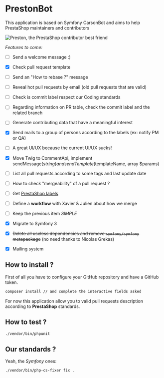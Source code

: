 # PrestonBot

This application is based on Symfony CarsonBot and aims to help PrestaShop maintainers and contributors

![Preston, the PrestaShop contributor best friend](http://i.imgur.com/r26gJW4.png)

*Features to come:*

- [ ] Send a welcome message :)
- [X] Check pull request template
- [ ] Send an "How to rebase ?" message
- [ ] Reveal hot pull requests by email (old pull requests that are valid)
- [ ] Check is commit label respect our Coding standards
- [ ] Regarding information on PR table, check the commit label and the related branch
- [ ] Generate contributing data that have a meaningful interest
- [X] Send mails to a group of persons according to the labels (ex: notify PM or QA)
- [ ] A great UI/UX because the current UI/UX sucks!
- [X] Move Twig to CommentApi, implement sendMessage($string) and sendTemplate($templateName, array $params)
- [ ] List all pull requests according to some tags and last update date
- [ ] How to check "mergeability" of a pull request ?
- [ ] Get [PrestaShop labels](https://github.com/PrestaShop/PrestaShop/labels)
- [ ] Define a **workflow** with Xavier & Julien about how we merge
- [ ] Keep the previous item *SIMPLE*
- [X] Migrate to Symfony 3
- [X] ~~Delete all useless dependencies and remove `symfony/symfony` metapackage~~ (no need thanks to Nicolas Grekas)
- [X] Mailing system


## How to install ?

First of all you have to configure your GitHub repository and have a GitHub token.

```bash
composer install // and complete the interactive fields asked
```

For now this application allow you to valid pull requests description
according to **PrestaShop** standards.

## How to test ?

```bash
./vendor/bin/phpunit
```

## Our standards ?

Yeah, the *Symfony* ones:

```bash
./vendor/bin/php-cs-fixer fix .
```
